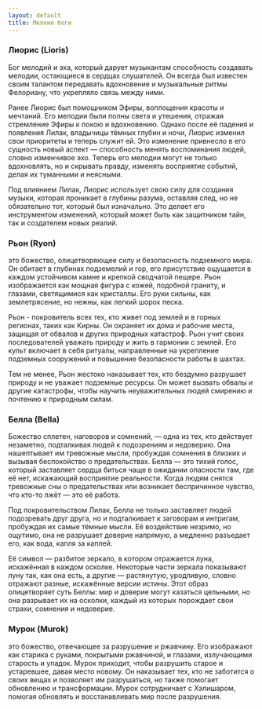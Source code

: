 ```yaml
---
layout: default
title: Мелкие боги
---
```


### Лиорис (Lioris)
Бог мелодий и эха, который дарует музыкантам способность создавать мелодии, остающиеся в сердцах слушателей. Он всегда был известен своим талантом передавать вдохновение и музыкальные ритмы Фелориану, что укрепляло связь между ними.

Ранее Лиорис был помощником Эфиры, воплощения красоты и мечтаний. Его мелодии были полны света и утешения, отражая стремление Эфиры к покою и вдохновению. Однако после её падения и появления Лилак, владычицы тёмных глубин и ночи, Лиорис изменил свои приоритеты и теперь служит ей. Это изменение привнесло в его сущность новый аспект — способность менять воспоминания людей, словно изменчивое эхо. Теперь его мелодии могут не только вдохновлять, но и скрывать правду, изменять восприятие событий, делая их туманными и неясными.

Под влиянием Лилак, Лиорис использует свою силу для создания музыки, которая проникает в глубины разума, оставляя след, но не обязательно тот, который был изначально. Это делает его инструментом изменений, который может быть как защитником тайн, так и создателем новых реалий.

### Рьон (Ryon)
это божество, олицетворяющее силу и безопасность подземного мира. Он обитает в глубинах подземелий и гор, его присутствие ощущается в каждом устойчивом камне и крепкой сводчатой пещере. Рьон изображается как мощная фигура с кожей, подобной граниту, и глазами, светящимися как кристаллы. Его руки сильны, как землетрясение, но нежны, как легкий шорох песка.

Рьон - покровитель всех тех, кто живет под землей и в горных регионах, таких как Кирны. Он охраняет их дома и рабочие места, защищая от обвалов и других природных катастроф. Рьон учит своих последователей уважать природу и жить в гармонии с землей. Его культ включает в себя ритуалы, направленные на укрепление подземных сооружений и повышение безопасности работы в шахтах.

Тем не менее, Рьон жестоко наказывает тех, кто бездумно разрушает природу и не уважает подземные ресурсы. Он может вызвать обвалы и другие катастрофы, чтобы научить неуважительных людей смирению и почтению к природным силам.

### Белла (Bella)
Божество сплетен, наговоров и сомнений, — одна из тех, кто действует незаметно, подталкивая людей к подозрениям и недоверию. Она нашептывает им тревожные мысли, пробуждая сомнения в близких и вызывая беспокойство о предательствах. Белла — это тихий голос, который заставляет сердца биться чаще в ожидании опасности там, где её нет, искажающий восприятие реальности. Когда людям снятся тревожные сны о предательствах или возникает беспричинное чувство, что кто-то лжёт — это её работа.

Под покровительством Лилак, Белла не только заставляет людей подозревать друг друга, но и подталкивает к заговорам и интригам, пробуждая их самые тёмные мысли. Её воздействие незримо, но ощутимо, она не разрушает доверие напрямую, а медленно разъедает его, как вода, капля за каплей.

Её символ — разбитое зеркало, в котором отражается луна, искажённая в каждом осколке. Некоторые части зеркала показывают луну так, как она есть, а другие — растянутую, уродливую, словно отражают разные, искажённые версии истины. Этот образ олицетворяет суть Беллы: мир и доверие могут казаться цельными, но она разрывает их на осколки, каждый из которых порождает свои страхи, сомнения и недоверие.

### Мурок (Murok)
это божество, отвечающее за разрушение и ржавчину. Его изображают как старика с руками, покрытыми ржавчиной, и глазами, излучающими старость и упадок. Мурок приходит, чтобы разрушить старое и устаревшее, давая место новому. Он наказывает тех, кто не заботится о своих вещах и позволяет им разрушаться, но также помогает обновлению и трансформации. Мурок сотрудничает с Хэлишаром, помогая обновлять и восстанавливать мир после разрушения.